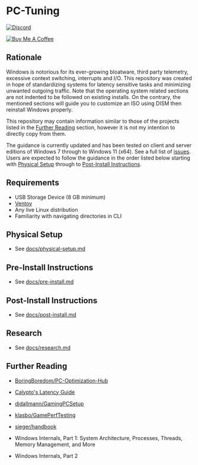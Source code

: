 # PC-Tuning

[![Discord](https://discordapp.com/api/guilds/994887453599076422/widget.png?style=shield)](https://discord.com/invite/yrAnChXXZw)

[![Buy Me A Coffee](https://www.buymeacoffee.com/assets/img/custom_images/orange_img.png)](https://www.buymeacoffee.com/amitxv)

## Rationale

Windows is notorious for its ever-growing bloatware, third party telemetry, excessive context switching, interrupts and I/O. This repository was created in hope of standardizing systems for latency sensitive tasks and minimizing unwanted outgoing traffic. Note that the operating system related sections are not indented to be followed on existing installs. On the contrary, the mentioned sections will guide you to customize an ISO using DISM then reinstall Windows properly.

This repository may contain information similar to those of the projects listed in the [Further Reading](#further-reading) section, however it is not my intention to directly copy from them.

The guidance is currently updated and has been tested on client and server editions of Windows 7 through to Windows 11 (x64). See a full list of [issues](https://github.com/amitxv/PC-Tuning/issues). Users are expected to follow the guidance in the order listed below starting with [Physical Setup](#physical-setup) through to [Post-Install Instructions](#post-install-instructions).

## Requirements

- USB Storage Device (8 GB minimum)
- [Ventoy](https://github.com/ventoy/Ventoy/releases)
- Any live Linux distribution
- Familiarity with navigating directories in CLI

## Physical Setup

- See [docs/physical-setup.md](/docs/physical-setup.md)

## Pre-Install Instructions

- See [docs/pre-install.md](/docs/pre-install.md)

## Post-Install Instructions

- See [docs/post-install.md](/docs/post-install.md)

## Research

- See [docs/research.md](/docs/research.md)

## Further Reading

- [BoringBoredom/PC-Optimization-Hub](https://github.com/BoringBoredom/PC-Optimization-Hub)

- [Calypto's Latency Guide](https://docs.google.com/document/d/1c2-lUJq74wuYK1WrA_bIvgb89dUN0sj8-hO3vqmrau4)

- [djdallmann/GamingPCSetup](https://github.com/djdallmann/GamingPCSetup)

- [klasbo/GamePerfTesting](https://github.com/klasbo/GamePerfTesting)

- [sieger/handbook](https://github.com/sieger/handbook)

- Windows Internals, Part 1: System Architecture, Processes, Threads, Memory Management, and More

- Windows Internals, Part 2
